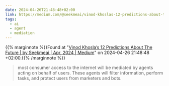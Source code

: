 ```yaml
---
date: 2024-04-26T21:48:48+02:00
link: https://medium.com/@seekmeai/vinod-khoslas-12-predictions-about-the-future-346979afb0d1
tags:
  - ai
  - agent
  - mediation
---
```

{{% marginnote %}}Found at "[Vinod Khosla’s 12 Predictions About The Future | by Seekmeai | Apr, 2024 | Medium](https://web.archive.org/web/20240426214848/https://medium.com/@seekmeai/vinod-khoslas-12-predictions-about-the-future-346979afb0d1)" on 2024-04-26 21:48:48 +02:00.{{% /marginnote %}}

> most consumer access to the internet will be mediated by agents acting on behalf of users. These agents will filter information, perform tasks, and protect users from marketers and bots.